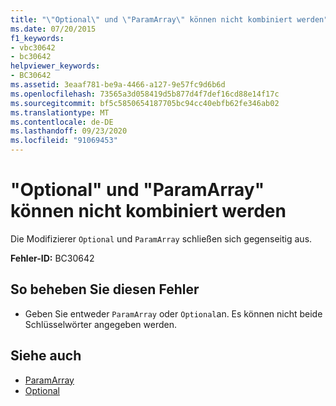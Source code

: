 ```yaml
---
title: "\"Optional\" und \"ParamArray\" können nicht kombiniert werden"
ms.date: 07/20/2015
f1_keywords:
- vbc30642
- bc30642
helpviewer_keywords:
- BC30642
ms.assetid: 3eaaf781-be9a-4466-a127-9e57fc9d6b6d
ms.openlocfilehash: 73565a3d058419d5b877d4f7def16cd88e14f17c
ms.sourcegitcommit: bf5c5850654187705bc94cc40ebfb62fe346ab02
ms.translationtype: MT
ms.contentlocale: de-DE
ms.lasthandoff: 09/23/2020
ms.locfileid: "91069453"
---
```

# <a name="optional-and-paramarray-cannot-be-combined"></a>"Optional" und "ParamArray" können nicht kombiniert werden

Die Modifizierer `Optional` und `ParamArray` schließen sich gegenseitig aus.  
  
 **Fehler-ID:** BC30642  
  
## <a name="to-correct-this-error"></a>So beheben Sie diesen Fehler  
  
- Geben Sie entweder `ParamArray` oder `Optional`an. Es können nicht beide Schlüsselwörter angegeben werden.  
  
## <a name="see-also"></a>Siehe auch

- [ParamArray](../language-reference/modifiers/paramarray.md)
- [Optional](../language-reference/modifiers/optional.md)
